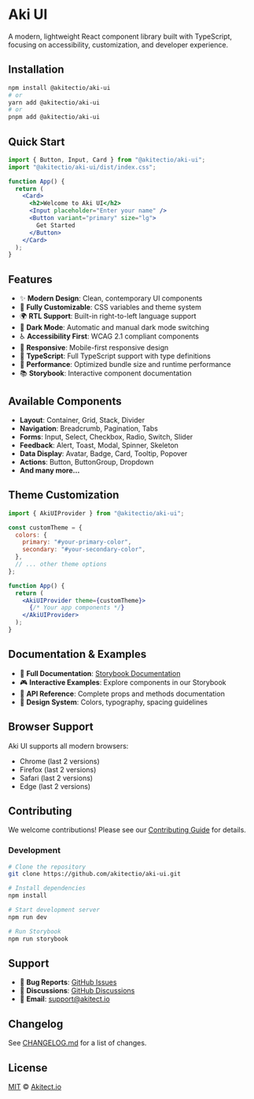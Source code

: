 # Aki UI

A modern, lightweight React component library built with TypeScript, focusing on accessibility, customization, and developer experience.

## Installation

```bash
npm install @akitectio/aki-ui
# or
yarn add @akitectio/aki-ui
# or
pnpm add @akitectio/aki-ui
```

## Quick Start

```jsx
import { Button, Input, Card } from "@akitectio/aki-ui";
import "@akitectio/aki-ui/dist/index.css";

function App() {
  return (
    <Card>
      <h2>Welcome to Aki UI</h2>
      <Input placeholder="Enter your name" />
      <Button variant="primary" size="lg">
        Get Started
      </Button>
    </Card>
  );
}
```

## Features

- ✨ **Modern Design**: Clean, contemporary UI components
- 🎨 **Fully Customizable**: CSS variables and theme system
- 🌍 **RTL Support**: Built-in right-to-left language support
- 🌙 **Dark Mode**: Automatic and manual dark mode switching
- ♿ **Accessibility First**: WCAG 2.1 compliant components
- 📱 **Responsive**: Mobile-first responsive design
- 🔧 **TypeScript**: Full TypeScript support with type definitions
- 🚀 **Performance**: Optimized bundle size and runtime performance
- 📚 **Storybook**: Interactive component documentation

## Available Components

- **Layout**: Container, Grid, Stack, Divider
- **Navigation**: Breadcrumb, Pagination, Tabs
- **Forms**: Input, Select, Checkbox, Radio, Switch, Slider
- **Feedback**: Alert, Toast, Modal, Spinner, Skeleton
- **Data Display**: Avatar, Badge, Card, Tooltip, Popover
- **Actions**: Button, ButtonGroup, Dropdown
- **And many more...**

## Theme Customization

```jsx
import { AkiUIProvider } from "@akitectio/aki-ui";

const customTheme = {
  colors: {
    primary: "#your-primary-color",
    secondary: "#your-secondary-color",
  },
  // ... other theme options
};

function App() {
  return (
    <AkiUIProvider theme={customTheme}>
      {/* Your app components */}
    </AkiUIProvider>
  );
}
```

## Documentation & Examples

- 📖 **Full Documentation**: [Storybook Documentation](https://akitectio.github.io/aki-ui)
- 🎮 **Interactive Examples**: Explore components in our Storybook
- 🔧 **API Reference**: Complete props and methods documentation
- 🎨 **Design System**: Colors, typography, spacing guidelines

## Browser Support

Aki UI supports all modern browsers:

- Chrome (last 2 versions)
- Firefox (last 2 versions)
- Safari (last 2 versions)
- Edge (last 2 versions)

## Contributing

We welcome contributions! Please see our [Contributing Guide](https://github.com/akitectio/aki-ui/blob/main/CONTRIBUTING.md) for details.

### Development

```bash
# Clone the repository
git clone https://github.com/akitectio/aki-ui.git

# Install dependencies
npm install

# Start development server
npm run dev

# Run Storybook
npm run storybook
```

## Support

- 🐛 **Bug Reports**: [GitHub Issues](https://github.com/akitectio/aki-ui/issues)
- 💬 **Discussions**: [GitHub Discussions](https://github.com/akitectio/aki-ui/discussions)
- 📧 **Email**: [support@akitect.io](mailto:support@akitect.io)

## Changelog

See [CHANGELOG.md](https://github.com/akitectio/aki-ui/blob/main/CHANGELOG.md) for a list of changes.

## License

[MIT](./LICENSE) © [Akitect.io](https://akitect.io)

